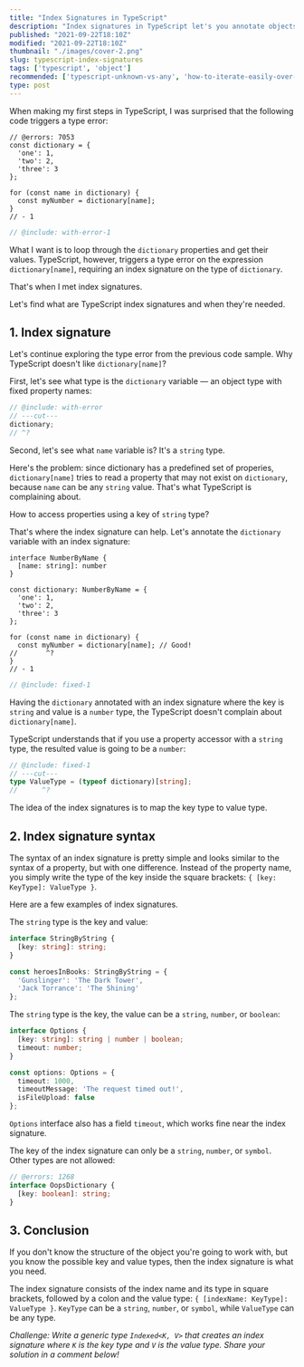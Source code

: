 ```yaml
---
title: "Index Signatures in TypeScript"
description: "Index signatures in TypeScript let's you annotate objects of unknown structure."
published: "2021-09-22T18:10Z"
modified: "2021-09-22T18:10Z"
thumbnail: "./images/cover-2.png"
slug: typescript-index-signatures
tags: ['typescript', 'object']
recommended: ['typescript-unknown-vs-any', 'how-to-iterate-easily-over-object-properties-in-javascript']
type: post
---
```


When making my first steps in TypeScript, I was surprised that the following code triggers a type error:

```twoslash include with-error
// @errors: 7053
const dictionary = {
  'one': 1,
  'two': 2,
  'three': 3
};

for (const name in dictionary) {
  const myNumber = dictionary[name];
}
// - 1
```

```ts twoslash
// @include: with-error-1
```

What I want is to loop through the `dictionary` properties and get their values. TypeScript, however, triggers a type error on the expression `dictionary[name]`, requiring an index signature on the type of `dictionary`.  

That's when I met index signatures. 

Let's find what are TypeScript index signatures and when they're needed.  

## 1. Index signature

Let's continue exploring the type error from the previous code sample. Why TypeScript doesn't like `dictionary[name]`?  

First, let's see what type is the `dictionary` variable &mdash; an object type with fixed property names:

```ts twoslash
// @include: with-error
// ---cut---
dictionary;
// ^?
```

Second, let's see what `name` variable is? It's a `string` type.  

Here's the problem: since dictionary has a predefined set of properies, `dictionary[name]` tries to read a property that may not exist on `dictionary`, because `name` can be any `string` value. That's what TypeScript is complaining about.  

How to access properties using a key of `string` type?  

That's where the index signature can help. Let's annotate the `dictionary` variable with an index signature:

```twoslash include fixed
interface NumberByName {
  [name: string]: number
}

const dictionary: NumberByName = {
  'one': 1,
  'two': 2,
  'three': 3
};

for (const name in dictionary) {
  const myNumber = dictionary[name]; // Good!
//       ^?                     
}
// - 1
```

```ts twoslash{2,5}
// @include: fixed-1
```

Having the `dictionary` annotated with an index signature where the key is `string` and value is a `number` type, the TypeScript doesn't complain about `dictionary[name]`.  

TypeScript understands that if you use a property accessor with a `string` type, the resulted value is going to be a `number`:

```ts twoslash
// @include: fixed-1
// ---cut---
type ValueType = (typeof dictionary)[string];
//      ^?
```

The idea of the index signatures is to map the key type to value type. 

## 2. Index signature syntax

The syntax of an index signature is pretty simple and looks similar to the syntax of a property, but with one difference. Instead of the property name, you simply write the type of the key
inside the square brackets: `{ [key: KeyType]: ValueType }`.  

Here are a few examples of index signatures.

The `string` type is the key and value:

```ts twoslash
interface StringByString {
  [key: string]: string;
}

const heroesInBooks: StringByString = {
  'Gunslinger': 'The Dark Tower',
  'Jack Torrance': 'The Shining'
};
```

The `string` type is the key, the value can be a `string`, `number`, or `boolean`:

```ts twoslash
interface Options {
  [key: string]: string | number | boolean;
  timeout: number;
}

const options: Options = {
  timeout: 1000,
  timeoutMessage: 'The request timed out!',
  isFileUpload: false
};
```

`Options` interface also has a field `timeout`, which works fine near the index signature.  

The key of the index signature can only be a `string`, `number`, or `symbol`. Other types are not allowed:

```ts twoslash
// @errors: 1268
interface OopsDictionary {
  [key: boolean]: string;
}
```

## 3. Conclusion

If you don't know the structure of the object you're going to work with, but you know the possible key and value types, then the index signature is
what you need.  

The index signature consists of the index name and its type in square brackets, followed by a colon and the value type: `{ [indexName: KeyType]: ValueType }`. `KeyType` can be a `string`, `number`, or `symbol`, while `ValueType` can be any type.  

*Challenge: Write a generic type `Indexed<K, V>` that creates an index signature where `K` is the key type and `V` is the value type. Share your solution in a comment below!* 